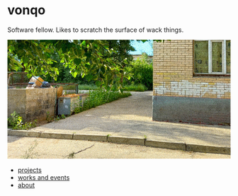# vonqo

Software fellow. Likes to scratch the surface of wack things.

![](assets/image/img1.jpg)

* [projects](?page=projects)
* [works and events](?page=ev)
* [about](?page=about)
